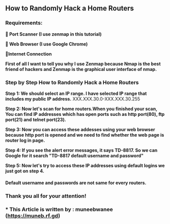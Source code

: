 ## How to Randomly Hack a Home Routers

### Requirements:

**💠 Port Scanner (I use zenmap in this tutorial)**

**💠 Web Browser (I use Google Chrome)**

**💠Internet Connection**

**First of all I want to tell you why I use Zenmap because Nmap is the best friend of hackers and Zenmap is the graphical user interface of nmap.**

### Step by Step How to Randomly Hack a Home Routers

**Step 1: We should select an IP range. I have selected IP range that includes my public IP address.**
XXX.XXX.30.0-XXX.XXX.30.255

**Step 2: Now let's scan for home routers.When you finished your scan, You can find IP addresses which has open ports such as http port(80), ftp port(21) and telnet port(23).**

**Step 3: Now you can access these addesses using your web browser because http port is opened and we need to find whether the web page is router log in page.**

**Step 4: If you see the alert error messages, it says TD-8817. So we can Google for it search "TD-8817 default username and password"**

**Step 5: Now let's try to access these IP addresses using default logins we just got on step 4.**

#### Default username and passwords are not same for every routers.

### Thank you all for your attention!

### * This Article is written by : muneebwanee (https://muneb.rf.gd)
